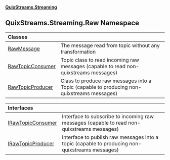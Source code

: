 #### [QuixStreams.Streaming](index.md 'index')

## QuixStreams.Streaming.Raw Namespace

| Classes | |
| :--- | :--- |
| [RawMessage](RawMessage.md 'QuixStreams.Streaming.Raw.RawMessage') | The message read from topic without any transformation |
| [RawTopicConsumer](RawTopicConsumer.md 'QuixStreams.Streaming.Raw.RawTopicConsumer') | Topic class to read incoming raw messages (capable to read non-quixstreams messages) |
| [RawTopicProducer](RawTopicProducer.md 'QuixStreams.Streaming.Raw.RawTopicProducer') | Class to produce raw messages into a Topic (capable to producing non-quixstreams messages) |

| Interfaces | |
| :--- | :--- |
| [IRawTopicConsumer](IRawTopicConsumer.md 'QuixStreams.Streaming.Raw.IRawTopicConsumer') | Interface to subscribe to incoming raw messages (capable to read non-quixstreams messages) |
| [IRawTopicProducer](IRawTopicProducer.md 'QuixStreams.Streaming.Raw.IRawTopicProducer') | Interface to publish raw messages into a topic (capable to producing non-quixstreams messages) |
